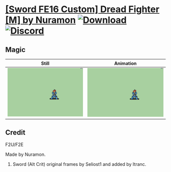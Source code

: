 # [\[Sword FE16 Custom\] Dread Fighter \[M\] by Nuramon](./) [![Download](https://img.shields.io/badge/Download--red?style=social&logo=github)](https://minhaskamal.github.io/DownGit/#/home?url=https://github.com/Klokinator/FE-Repo/tree/main/Battle%20Animations%2FInfantry%20-%20(Swd)%20Myrms%20and%20Swordmasters%2F%5BSword%20FE16%20Custom%5D%20Dread%20Fighter%20%5BM%5D%20by%20Nuramon%2F6.%20Magic) [![Discord](https://img.shields.io/badge/Discord--blue?style=social&logo=discord)](https://discord.gg/C7VNGnyTPA)

## Magic

| Still | Animation |
| :---: | :-------: |
| ![Magic still](./Magic_000.png) | ![Magic](./Magic.gif) |

## Credit

F2U/F2E

Made by Nuramon.

1. Sword (Alt Crit) original frames by Seliost1 and added by Itranc.
